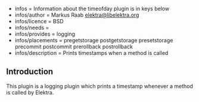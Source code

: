 - infos = Information about the timeofday plugin is in keys below
- infos/author = Markus Raab <elektra@libelektra.org>
- infos/licence = BSD
- infos/needs =
- infos/provides = logging
- infos/placements = pregetstorage postgetstorage presetstorage precommit postcommit prerollback postrollback
- infos/description = Prints timestamps when a method is called

## Introduction ##

This plugin is a logging plugin which prints a timestamp whenever a method is called by Elektra.
